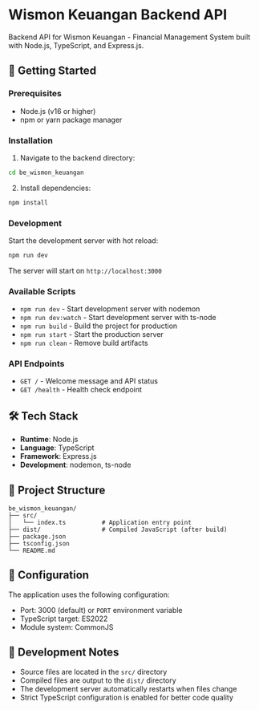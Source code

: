# Wismon Keuangan Backend API

Backend API for Wismon Keuangan - Financial Management System built with Node.js, TypeScript, and Express.js.

## 🚀 Getting Started

### Prerequisites

- Node.js (v16 or higher)
- npm or yarn package manager

### Installation

1. Navigate to the backend directory:

```bash
cd be_wismon_keuangan
```

2. Install dependencies:

```bash
npm install
```

### Development

Start the development server with hot reload:

```bash
npm run dev
```

The server will start on `http://localhost:3000`

### Available Scripts

- `npm run dev` - Start development server with nodemon
- `npm run dev:watch` - Start development server with ts-node
- `npm run build` - Build the project for production
- `npm run start` - Start the production server
- `npm run clean` - Remove build artifacts

### API Endpoints

- `GET /` - Welcome message and API status
- `GET /health` - Health check endpoint

## 🛠️ Tech Stack

- **Runtime**: Node.js
- **Language**: TypeScript
- **Framework**: Express.js
- **Development**: nodemon, ts-node

## 📁 Project Structure

```
be_wismon_keuangan/
├── src/
│   └── index.ts          # Application entry point
├── dist/                 # Compiled JavaScript (after build)
├── package.json
├── tsconfig.json
└── README.md
```

## 🔧 Configuration

The application uses the following configuration:

- Port: 3000 (default) or `PORT` environment variable
- TypeScript target: ES2022
- Module system: CommonJS

## 📝 Development Notes

- Source files are located in the `src/` directory
- Compiled files are output to the `dist/` directory
- The development server automatically restarts when files change
- Strict TypeScript configuration is enabled for better code quality
